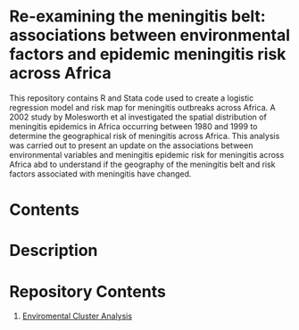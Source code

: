 # Re-examining the meningitis belt: associations between environmental factors and epidemic meningitis risk across Africa

This repository contains R and Stata code used to create a logistic regression model and risk map for meningitis outbreaks across Africa. A 2002 study by Molesworth et al investigated the spatial distribution of meningitis epidemics in Africa occurring between 1980 and 1999 to determine the geographical risk of meningitis across Africa. This analysis was carried out to  present an update on the associations between environmental variables and meningitis epidemic risk for meningitis across Africa abd to understand if the geography of the meningitis belt and risk factors associated with meningitis have changed. 



# Contents


# Description


# Repository Contents
1. [Enviromental Cluster Analysis]([https://www.example.com](https://github.com/molly-cliff/Meningitis-belt-location/tree/main/1.%20Enviromental%20cluster%20analysis))
